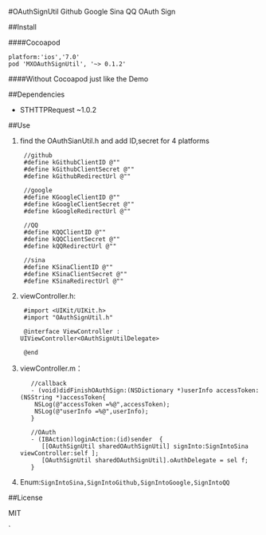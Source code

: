 #OAuthSignUtil
Github Google Sina QQ OAuth Sign

##Install

####Cocoapod
	
	platform:'ios','7.0'
	pod 'MXOAuthSignUtil', '~> 0.1.2'

####Without Cocoapod
	just like the Demo

##Dependencies

 - STHTTPRequest ~1.0.2

##Use
1. find the OAuthSianUtil.h and add ID,secret for 4 platforms
	
		//github
		#define kGithubClientID @""
		#define kGithubClientSecret @""
		#define kGithubRedirectUrl @""
		
		//google
		#define KGoogleClientID @""
		#define kGoogleClientSecret @""
		#define kGoogleRedirectUrl @""
		
		//QQ
		#define KQQClientID @""
		#define kQQClientSecret @""
		#define kQQRedirectUrl @""
		
		//sina
		#define KSinaClientID @""
		#define KSinaClientSecret @""
		#define KSinaRedirectUrl @""
	
2. viewController.h:


		#import <UIKit/UIKit.h>
		#import "OAuthSignUtil.h"
		
		@interface ViewController : UIViewController<OAuthSignUtilDelegate>
		
		@end


3. viewController.m：


		  //callback
		  - (void)didFinishOAuthSign:(NSDictionary *)userInfo accessToken:(NSString *)accessToken{
		   NSLog(@"accessToken =%@",accessToken);
		   NSLog(@"userInfo =%@",userInfo);
		  }
		
		  //OAuth
		  - (IBAction)loginAction:(id)sender  {
		     [[OAuthSignUtil sharedOAuthSignUtil] signInto:SignIntoSina viewController:self ];
		     [OAuthSignUtil sharedOAuthSignUtil].oAuthDelegate = sel f;
		  }

 
   
6. Enum:`SignIntoSina,SignIntoGithub,SignIntoGoogle,SignIntoQQ`

##License

MIT












`
